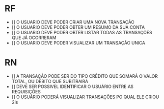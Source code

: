 # RF
- [] O USUARIO DEVE PODER CRIAR UMA NOVA TRANSAÇÃO
- [] O USUARIO DEVE PODER OBTER UM RESUMO DA SUA CONTA
- [] O USUARIO DEVE PODER OBTER LISTAR TODAS AS TRANSAÇÕES QUE JÁ OCORRERAM
- [] O USUARIO DEVE PODER VISUALIZAR UM TRANSAÇÃO UNICA

# RN
- [] A TRANSAÇÃO PODE SER DO TIPO CRÉDITO QUE SOMARÁ O VALOR TOTAL, OU DÉBITO QUE SUBITRAIRÁ 
- [] DEVE SER POSSIVEL IDENTIFICAR O USUÁRIO ENTRE AS REQUISIÇÕES
- [] O USUÁRIO PODERÁ VISUALIZAR TRANSAÇÕES PO QUAL ELE CRIOU 2ls
